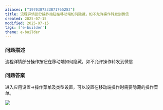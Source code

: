 ```yaml
---
aliases: ["1970307233071765282"]
title: 流程详情部分操作按钮在移动端如何隐藏，如不允许操作转发到微信
created: 2025-07-15
modified: 2025-07-15
tags: ['e-builder']
theme: e-builder
---
```


### 问题描述

流程详情部分操作按钮在移动端如何隐藏，如不允许操作转发到微信

### 问题答案

进入应用设置->操作菜单及类型设置，可以设置在移动端操作时需要隐藏的操作菜单。

![](f8a3bca280018df84c9baeec05409b5b.jpg)